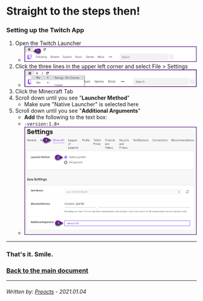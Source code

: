 # Straight to the steps then!

### Setting up the Twitch App

1. Open the Twitch Launcher
   - ![Image01](/images/image01.png)
2. Click the three lines in the upper left corner and select File > Settings
   - ![Image02](/images/image02.png)
3. Click the Minecraft Tab
4. Scroll down until you see "**Launcher Method**"
   - Make sure "Native Launcher" is selected here
5. Scroll down until you see "**Additional Arguments**"
   - **Add** the following to the text box:
   - ```-version:1.8+```
   - ![Image03](/images/image03.png)

---

### That's it. Smile.

### [Back to the main document](README.md)

---

###### *Written by: [Preocts](https://github.com/Preocts) - 2021.01.04*